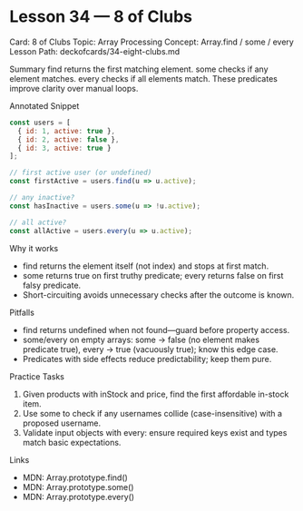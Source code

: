 # Lesson 34 — 8 of Clubs
Card: 8 of Clubs
Topic: Array Processing
Concept: Array.find / some / every
Lesson Path: deckofcards/34-eight-clubs.md

Summary
find returns the first matching element. some checks if any element matches. every checks if all elements match. These predicates improve clarity over manual loops.

Annotated Snippet
```js
const users = [
  { id: 1, active: true },
  { id: 2, active: false },
  { id: 3, active: true }
];

// first active user (or undefined)
const firstActive = users.find(u => u.active);

// any inactive?
const hasInactive = users.some(u => !u.active);

// all active?
const allActive = users.every(u => u.active);
```

Why it works
- find returns the element itself (not index) and stops at first match.
- some returns true on first truthy predicate; every returns false on first falsy predicate.
- Short-circuiting avoids unnecessary checks after the outcome is known.

Pitfalls
- find returns undefined when not found—guard before property access.
- some/every on empty arrays: some → false (no element makes predicate true), every → true (vacuously true); know this edge case.
- Predicates with side effects reduce predictability; keep them pure.

Practice Tasks
1) Given products with inStock and price, find the first affordable in-stock item.
2) Use some to check if any usernames collide (case-insensitive) with a proposed username.
3) Validate input objects with every: ensure required keys exist and types match basic expectations.

Links
- MDN: Array.prototype.find()
- MDN: Array.prototype.some()
- MDN: Array.prototype.every()